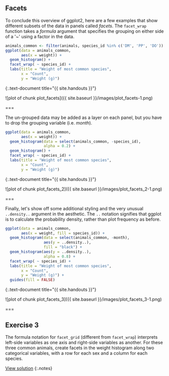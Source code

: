 ---
---

## Facets

To conclude this overview of ggplot2, here are a few examples that show different subsets of the data in panels called *facets*.
The `facet_wrap` function takes a *formula* argument that specifies the grouping on either side of a '~' using a factor in the data.


~~~r
animals_common <- filter(animals, species_id %in% c('DM', 'PP', 'DO'))
ggplot(data = animals_common,
       aes(x = weight)) +
  geom_histogram() +
  facet_wrap( ~ species_id) +
  labs(title = "Weight of most common species",
       x = "Count",
       y = "Weight (g)")
~~~
{:.text-document title="{{ site.handouts }}"}

![plot of chunk plot_facets]({{ site.baseurl }}/images/plot_facets-1.png)

===

The un-grouped data may be added as a layer on each panel, but you have to drop the grouping variable (i.e. *month*).


~~~r
ggplot(data = animals_common,
       aes(x = weight)) +
  geom_histogram(data = select(animals_common, -species_id),
                 alpha = 0.2) +
  geom_histogram() +
  facet_wrap( ~ species_id) +
  labs(title = "Weight of most common species",
       x = "Count",
       y = "Weight (g)")
~~~
{:.text-document title="{{ site.handouts }}"}

![plot of chunk plot_facets_2]({{ site.baseurl }}/images/plot_facets_2-1.png)

===

Finally, let's show off some additional styling and the very unusual `..density..` argument in the aesthetic.
The `..` notation signifies that ggplot is to calculate the probability density, rather than plot frequency as before.


~~~r
ggplot(data = animals_common,
       aes(x = weight, fill = species_id)) +
  geom_histogram(data = select(animals_common, -month),
                 aes(y = ..density..),
                 fill = "black") +
  geom_histogram(aes(y = ..density..),
                 alpha = 0.8) +
  facet_wrap( ~ species_id) +
  labs(title = "Weight of most common species",
       x = "Count",
       y = "Weight (g)") +
  guides(fill = FALSE)								 
~~~
{:.text-document title="{{ site.handouts }}"}

![plot of chunk plot_facets_3]({{ site.baseurl }}/images/plot_facets_3-1.png)

===

## Exercise 3

The formula notation for `facet_grid` (different from `facet_wrap`) interprets left-side variables as one axis and right-side variables as another. For these three common animals, create facets in the weight histogram along two categorical variables, with a row for each sex and a column for each species.

[View solution](#solution-3)
{:.notes}
